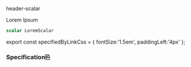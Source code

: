 header-scalar

Lorem Ipsum

```graphql
scalar LoremScalar
```



export const specifiedByLinkCss = { fontSize:'1.5em', paddingLeft:'4px' };

### Specification<a className="link" style={specifiedByLinkCss} target="_blank" href="https://lorem.ipsum" title="Specified by https://lorem.ipsum">⎘</a>


      


